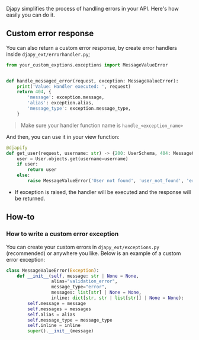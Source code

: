 Djapy simplifies the process of handling errors in your API. Here's how easily you can do it.

## Custom error response

You can also return a custom error response, by create error handlers inside `djapy_ext/errorhandler.py`;

```python
from your_custom_exptions.exceptions import MessageValueError


def handle_messaged_error(request, exception: MessageValueError):
    print('Value: Handler executed: ', request)
    return 404, {
        'message': exception.message,
        'alias': exception.alias,
        'message_type': exception.message_type,
    }
```

> Make sure your handler function name is `handle_<exception_name>`

And then, you can use it in your view function:

```python
@djapify
def get_user(request, username: str) -> {200: UserSchema, 404: MessageOut}:
    user = User.objects.get(username=username)
    if user:
        return user
    else:
        raise MessageValueError('User not found', 'user_not_found', 'error')
```

- If exception is raised, the handler will be executed and the response will be returned.

## How-to

### How to write a custom error exception

You can create your custom errors in `djapy_ext/exceptions.py` (recommended) or anywhere you like.
Below is an example of a custom error exception:

```python
class MessageValueError(Exception):
    def __init__(self, message: str | None = None,
                 alias="validation_error",
                 message_type="error",
                 messages: list[str] | None = None,
                 inline: dict[str, str | list[str]] | None = None):
        self.message = message
        self.messages = messages
        self.alias = alias
        self.message_type = message_type
        self.inline = inline
        super().__init__(message)
```
